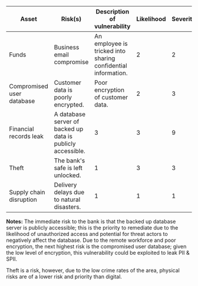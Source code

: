 | Asset                        | Risk(s)                       | Description of vulnerability                                     | Likelihood | Severity | Priority |
|------------------------------|-------------------------------|-------------------------------------------------------------------|------------|----------|----------|
| Funds                        | Business email compromise     | An employee is tricked into sharing confidential information.     | 2          | 2        | 4        |
| Compromised user database    | Customer data is poorly encrypted. | Poor encryption of customer data.                              | 2          | 3        | 6        |
| Financial records leak       | A database server of backed up data is publicly accessible.      | 3          | 3        | 9        |
| Theft                        | The bank's safe is left unlocked.                                | 1          | 3        | 3        |
| Supply chain disruption      | Delivery delays due to natural disasters.                        | 1          | 1        | 1        |

**Notes:**
The immediate risk to the bank is that the backed up database server is publicly accessible; this is the priority to remediate due to the likelihood of unauthorized access and potential for threat actors to negatively affect the database. Due to the remote workforce and poor encryption, the next highest risk is the compromised user database; given the low level of encryption, this vulnerability could be exploited to leak PII & SPII.

Theft is a risk, however, due to the low crime rates of the area, physical risks are of a lower risk and priority than digital.

